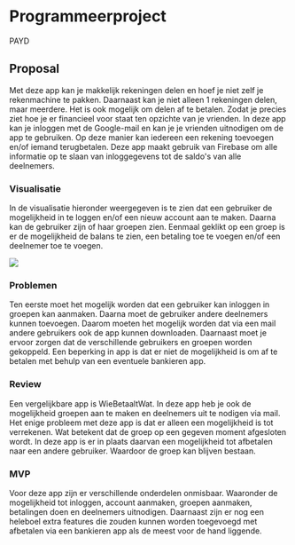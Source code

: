 # Programmeerproject
PAYD

## Proposal
Met deze app kan je makkelijk rekeningen delen en hoef je niet zelf je rekenmachine te pakken. Daarnaast kan je niet alleen 1 rekeningen delen, maar meerdere. Het is ook mogelijk om delen af te betalen. Zodat je precies ziet hoe je er financieel voor staat ten opzichte van je vrienden.
In deze app kan je inloggen met de Google-mail en kan je je vrienden uitnodigen om de app te gebruiken. Op deze manier kan iedereen een rekening toevoegen en/of iemand terugbetalen.
Deze app maakt gebruik van Firebase om alle informatie op te slaan van inloggegevens tot de saldo's van alle deelnemers.

### Visualisatie
In de visualisatie hieronder weergegeven is te zien dat een gebruiker de mogelijkheid in te loggen en/of een nieuw account aan te maken. Daarna kan de gebruiker zijn of haar groepen zien. Eenmaal geklikt op een groep is er de mogelijkheid de balans te zien, een betaling toe te voegen en/of een deelnemer toe te voegen.

![](doc/Sketches.png)

### Problemen
Ten eerste moet het mogelijk worden dat een gebruiker kan inloggen in groepen kan aanmaken. Daarna moet de gebruiker andere deelnemers kunnen toevoegen. Daarom moeten het mogelijk worden dat via een mail andere gebruikers ook de app kunnen downloaden. Daarnaast moet je ervoor zorgen dat de verschillende gebruikers en groepen worden gekoppeld.
Een beperking in app is dat er niet de mogelijkheid is om af te betalen met behulp van een eventuele bankieren app.

### Review
Een vergelijkbare app is WieBetaaltWat. In deze app heb je ook de mogelijkheid groepen aan te maken en deelnemers uit te nodigen via mail. Het enige probleem met deze app is dat er alleen een mogelijkheid is tot verrekenen. Wat betekent dat de groep op een gegeven moment afgesloten wordt. In deze app is er in plaats daarvan een mogelijkheid tot afbetalen naar een andere gebruiker. Waardoor de groep kan blijven bestaan.

### MVP
Voor deze app zijn er verschillende onderdelen onmisbaar. Waaronder de mogelijkheid tot inloggen, account aanmaken, groepen aanmaken, betalingen doen en deelnemers uitnodigen. Daarnaast zijn er nog een heleboel extra features die zouden kunnen worden toegevoegd met afbetalen via een bankieren app als de meest voor de hand liggende.

